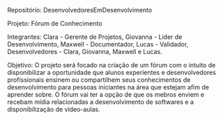 Repositório: DesenvolvedoresEmDesenvolvimento

Projeto: Fórum de Conhecimento

Integrantes: Clara - Gerente de Projetos,
             Giovanna - Líder de Desenvolvimento,
             Maxwell - Documentador,
             Lucas - Validador,
             Desenvolvedores - Clara, Giovanna, Maxwell e Lucas.

Objetivo: O projeto será focado na criação de um fórum com o intuito de disponibilizar a oportunidade que alunos experientes e desenvolvedores profissionais ensinem ou compartilhem seus conhecimentos de desenvolvimento para pessoas iniciantes na área que estejam afim de aprender sobre. O fórum vai ter a opção de que os mebros enviem e recebam mídia relacionadas a desenvolvimento de softwares e a disponibilização de vídeo-aulas.

